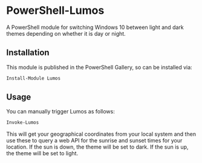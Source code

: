 # PowerShell-Lumos

A PowerShell module for switching Windows 10 between light and dark themes depending on whether it is day or night.

## Installation

This module is published in the PowerShell Gallery, so can be installed via:

```PowerShell
Install-Module Lumos
```

## Usage

You can manually trigger Lumos as follows:

```PowerShell
Invoke-Lumos
```

This will get your geographical coordinates from your local system and then use these to query a web API for the sunrise and sunset times for your location.
If the sun is down, the theme will be set to dark.
If the sun is up, the theme will be set to light.
